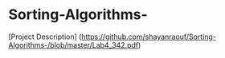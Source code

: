 # Sorting-Algorithms-
[Project Description] (https://github.com/shayanraouf/Sorting-Algorithms-/blob/master/Lab4_342.pdf)
